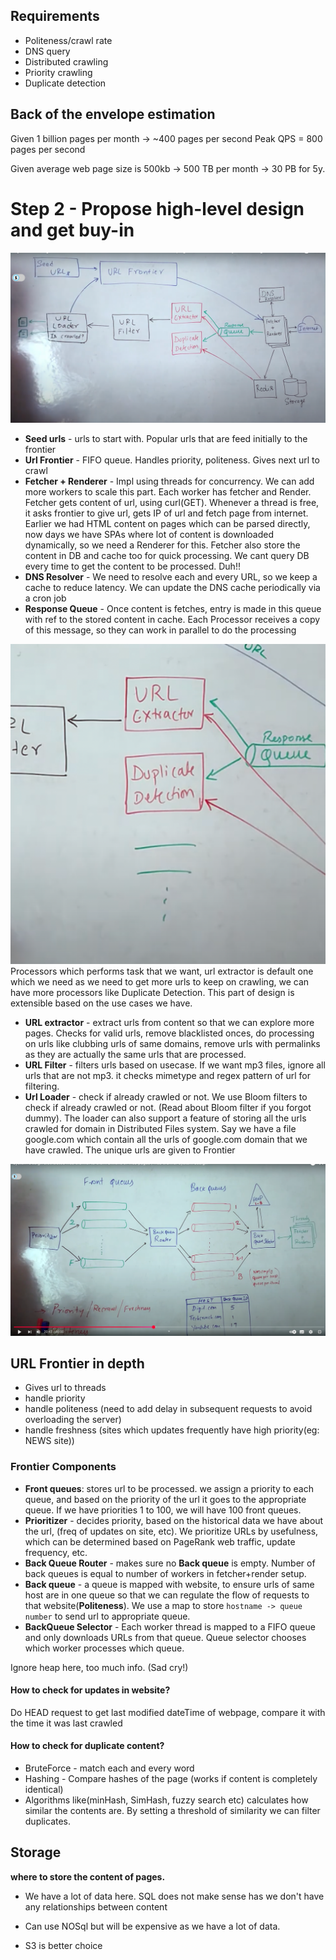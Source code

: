 ## Requirements

- Politeness/crawl rate
- DNS query
- Distributed crawling
- Priority crawling
- Duplicate detection

## Back of the envelope estimation
Given 1 billion pages per month -> ~400 pages per second
Peak QPS = 800 pages per second

Given average web page size is 500kb -> 500 TB per month -> 30 PB for 5y.

# Step 2 - Propose high-level design and get buy-in
![img.png](img.png)

- **Seed urls** - urls to start with. Popular urls that are feed initially to the frontier
- **Url Frontier** - FIFO queue. Handles priority, politeness. Gives next url to crawl
- **Fetcher + Renderer** - Impl using threads for concurrency. We can add more workers to scale this part. Each worker has fetcher and Render. Fetcher gets content of url, using curl(GET). Whenever a thread is free, it asks frontier to give url, gets IP of url and fetch page from internet. Earlier we had HTML content on pages which can be parsed directly, now days we have SPAs where lot of content is downloaded dynamically, so we need a Renderer for this. Fetcher also store the content in DB and cache too for quick processing. We cant query DB every time to get the content to be processed. Duh!! 
- **DNS Resolver** - We need to resolve each and every URL, so we keep a cache to reduce latency. We can update the DNS cache periodically via a cron job
- **Response Queue** - Once content is fetches, entry is made in this queue with ref to the stored content in cache. Each Processor receives a copy of this message, so they can work in parallel to do the processing

![img_1.png](img_1.png)
Processors which performs task that we want, url extractor is default one which we need as we need to get more urls to keep on crawling, we can have more processors like Duplicate Detection. This part of design is extensible based on the use cases we have.
- **URL extractor** - extract urls from content so that we can explore more pages. Checks for valid urls, remove blacklisted onces, do processing on urls like clubbing urls of same domains, remove urls with permalinks as they are actually the same urls that are processed.
- **URL Filter** - filters urls based on usecase. If we want mp3 files, ignore all urls that are not mp3. it checks mimetype and regex pattern of url for filtering.
- **Url Loader** - check if already crawled or not. We use Bloom filters to check if already crawled or not. (Read about Bloom filter if you forgot dummy). The loader can also support a feature of storing all the urls crawled for domain in Distributed Files system. Say we have a file google.com which contain all the urls of google.com domain that we have crawled. The unique urls are given to Frontier


![img_2.png](img_2.png)
## URL Frontier in depth
- Gives url to threads
- handle priority
- handle politeness (need to add delay in subsequent requests to avoid overloading the server)
- handle freshness (sites which updates frequently have high priority(eg: NEWS site))

### Frontier Components
- **Front queues**: stores url to be processed. we assign a priority to each queue, and based on the priority of the url it goes to the appropriate queue. If we have priorities 1 to 100, we will have 100 front queues.
- **Prioritizer** - decides priority, based on the historical data we have about the url, (freq of updates on site, etc). We prioritize URLs by usefulness, which can be determined based on PageRank web traffic, update frequency, etc.
- **Back Queue Router** - makes sure no **Back queue** is empty. Number of back queues is equal to number of workers in fetcher+render setup. 
- **Back queue** - a queue is mapped with website, to ensure urls of same host are in one queue so that we can regulate the flow of requests to that website(**Politeness**). We use a map to store `hostname -> queue number` to send url to appropriate queue.
- **BackQueue Selector** - Each worker thread is mapped to a FIFO queue and only downloads URLs from that queue. Queue selector chooses which worker processes which queue.

Ignore heap here, too much info. (Sad cry!)

#### How to check for updates in website?
Do HEAD request to get last modified dateTime of webpage, compare it with the time it was last crawled

#### How to check for duplicate content?
- BruteForce - match each and every word
- Hashing - Compare hashes of the page (works if content is completely identical)
- Algorithms like(minHash, SimHash, fuzzy search etc) calculates how similar the contents are. By setting a threshold of similarity we can filter duplicates.

## Storage
**where to store the content of pages.** 

* We have a lot of data here. SQL does not make sense has we don't have any relationships between content

* Can use NOSql but will be expensive as we have a lot of data. 

* S3 is better choice
